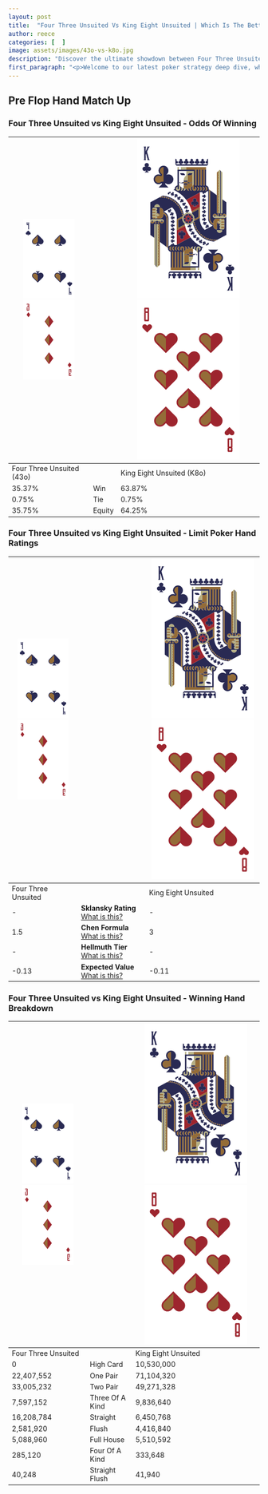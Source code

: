 ```yaml
---
layout: post
title:  "Four Three Unsuited Vs King Eight Unsuited | Which Is The Better Hand In Poker? A Complete Guide"
author: reece
categories: [  ]
image: assets/images/43o-vs-k8o.jpg
description: "Discover the ultimate showdown between Four Three Unsuited and King Eight Unsuited in poker! Uncover the odds, strategies, and scenarios where one hand triumphs over the other. Get ready to up your poker game with this thrilling analysis."
first_paragraph: "<p>Welcome to our latest poker strategy deep dive, where we're pitting two distinct hands against each other in a high-stakes showdown: Four Three Unsuited vs King Eight Unsuited.</p><p>In the dynamic world of poker, every decision counts, and knowing which hand holds the upper hand is key to your success at the table.</p><p>In this article, we'll dissect these two hands, explore the scenarios where one dominates the other, and equip you with the knowledge to make strategic choices that can tip the odds in your favor.</p><p>Get ready to unravel the intriguing dynamics of these poker hands and elevate your game to new heights.</p>"
---
```




[comment]: # (sp0)

## Pre Flop Hand Match Up

<div class="table hand-ratings" markdown="1"> 



### Four Three Unsuited vs King Eight Unsuited - Odds Of Winning


    
| ![image info](assets/images/hand1/4.png) ![image info](assets/images/hand1/3o.png) |  | ![image info](assets/images/hand2/K.png) ![image info](assets/images/hand2/8o.png) |
| -------- | -------- | -------- |
| Four Three Unsuited (43o) |  | King Eight Unsuited (K8o) |
| 35.37% | Win | 63.87% |
| 0.75% | Tie | 0.75% |
| 35.75% | Equity | 64.25% |




[comment]: # (sp1)



### Four Three Unsuited vs King Eight Unsuited - Limit Poker Hand Ratings


    
| ![image info](assets/images/hand1/4.png) ![image info](assets/images/hand1/3o.png) |  | ![image info](assets/images/hand2/K.png) ![image info](assets/images/hand2/8o.png) |
| -------- | -------- | -------- |
| Four Three Unsuited |  | King Eight Unsuited |
| - | **Sklansky Rating** [What is this?](/sklansky-rating-explained) | - |
| 1.5 | **Chen Formula** [What is this?](/chen-formula-explained) | 3 |
| - | **Hellmuth Tier** [What is this?](/Hellmuth-tier-explained) | - |
| -0.13 | **Expected Value** [What is this?](/expected-value-explained) | -0.11 |




[comment]: # (sp2)



### Four Three Unsuited vs King Eight Unsuited - Winning Hand Breakdown


    
| ![image info](assets/images/hand1/4.png) ![image info](assets/images/hand1/3o.png) |  | ![image info](assets/images/hand2/K.png) ![image info](assets/images/hand2/8o.png) |
| -------- | -------- | -------- |
| Four Three Unsuited |  | King Eight Unsuited |
| 0 | High Card | 10,530,000 |
| 22,407,552 | One Pair | 71,104,320 |
| 33,005,232 | Two Pair | 49,271,328 |
| 7,597,152 | Three Of A Kind | 9,836,640 |
| 16,208,784 | Straight | 6,450,768 |
| 2,581,920 | Flush | 4,416,840 |
| 5,088,960 | Full House | 5,510,592 |
| 285,120 | Four Of A Kind | 333,648 |
| 40,248 | Straight Flush | 41,940 |




[comment]: # (sp3)



</div>

[comment]: # (sp4)



[comment]: # (sp5)

